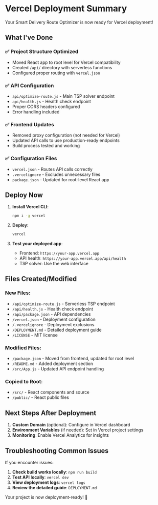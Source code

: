 # Vercel Deployment Summary

Your Smart Delivery Route Optimizer is now ready for Vercel deployment! 

## What I've Done

### ✅ Project Structure Optimized
- Moved React app to root level for Vercel compatibility
- Created `/api/` directory with serverless functions
- Configured proper routing with `vercel.json`

### ✅ API Configuration  
- `api/optimize-route.js` - Main TSP solver endpoint
- `api/health.js` - Health check endpoint
- Proper CORS headers configured
- Error handling included

### ✅ Frontend Updates
- Removed proxy configuration (not needed for Vercel)
- Updated API calls to use production-ready endpoints
- Build process tested and working

### ✅ Configuration Files
- `vercel.json` - Routes API calls correctly
- `.vercelignore` - Excludes unnecessary files
- `package.json` - Updated for root-level React app

## Deploy Now

1. **Install Vercel CLI**:
   ```bash
   npm i -g vercel
   ```

2. **Deploy**:
   ```bash
   vercel
   ```

3. **Test your deployed app**:
   - Frontend: `https://your-app.vercel.app`
   - API health: `https://your-app.vercel.app/api/health`
   - TSP solver: Use the web interface

## Files Created/Modified

### New Files:
- `/api/optimize-route.js` - Serverless TSP endpoint
- `/api/health.js` - Health check endpoint  
- `/api/package.json` - API dependencies
- `/vercel.json` - Deployment configuration
- `/.vercelignore` - Deployment exclusions
- `/DEPLOYMENT.md` - Detailed deployment guide
- `/LICENSE` - MIT license

### Modified Files:
- `/package.json` - Moved from frontend, updated for root level
- `/README.md` - Added deployment section
- `/src/App.js` - Updated API endpoint handling

### Copied to Root:
- `/src/` - React components and source
- `/public/` - React public files

## Next Steps After Deployment

1. **Custom Domain** (optional): Configure in Vercel dashboard
2. **Environment Variables** (if needed): Set in Vercel project settings
3. **Monitoring**: Enable Vercel Analytics for insights

## Troubleshooting Common Issues

If you encounter issues:

1. **Check build works locally**: `npm run build`
2. **Test API locally**: `vercel dev`
3. **View deployment logs**: `vercel logs`
4. **Review the detailed guide**: `DEPLOYMENT.md`

Your project is now deployment-ready! 🚀
